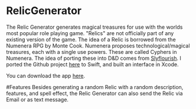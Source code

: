 # RelicGenerator
The Relic Generator generates magical treasures for use with the worlds most popular role playing game. "Relics" are
not officially part of any existing version of the game. The idea of a Relic is borrowed from the Numenera RPG by 
Monte Cook. Numenera proposes technological/magical treasures, each with a single use powers. These are called Cyphers 
in Numenera. The idea of porting these into D&D comes from [Slyflourish](http://slyflourish.com/relics.html). I ported 
the Github project [here](https://github.com/mshea/DnD-5e-Relics) to Swift, and built an interface in Xcode. 

You can download the app [here](https://itunes.apple.com/us/app/relic-generator/id1051178140?mt=8).

#Features
Besides generating a random Relic with a random description, features, and spell effect, the Relic Generator can also 
send the Relic via Email or as text message. 
